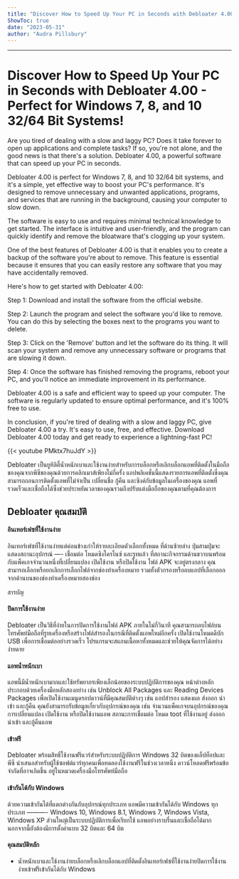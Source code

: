 ```yaml
---
title: "Discover How to Speed Up Your PC in Seconds with Debloater 4.00 - Perfect for Windows 7, 8, and 10 32/64 Bit Systems!"
ShowToc: true 
date: "2023-05-31"
author: "Audra Pillsbury"
---
```

*****
# Discover How to Speed Up Your PC in Seconds with Debloater 4.00 - Perfect for Windows 7, 8, and 10 32/64 Bit Systems!

Are you tired of dealing with a slow and laggy PC? Does it take forever to open up applications and complete tasks? If so, you're not alone, and the good news is that there's a solution. Debloater 4.00, a powerful software that can speed up your PC in seconds.

Debloater 4.00 is perfect for Windows 7, 8, and 10 32/64 bit systems, and it's a simple, yet effective way to boost your PC's performance. It's designed to remove unnecessary and unwanted applications, programs, and services that are running in the background, causing your computer to slow down.

The software is easy to use and requires minimal technical knowledge to get started. The interface is intuitive and user-friendly, and the program can quickly identify and remove the bloatware that's clogging up your system.

One of the best features of Debloater 4.00 is that it enables you to create a backup of the software you're about to remove. This feature is essential because it ensures that you can easily restore any software that you may have accidentally removed.

Here's how to get started with Debloater 4.00:

Step 1: Download and install the software from the official website.

Step 2: Launch the program and select the software you'd like to remove. You can do this by selecting the boxes next to the programs you want to delete.

Step 3: Click on the 'Remove' button and let the software do its thing. It will scan your system and remove any unnecessary software or programs that are slowing it down.

Step 4: Once the software has finished removing the programs, reboot your PC, and you'll notice an immediate improvement in its performance.

Debloater 4.00 is a safe and efficient way to speed up your computer. The software is regularly updated to ensure optimal performance, and it's 100% free to use.

In conclusion, if you're tired of dealing with a slow and laggy PC, give Debloater 4.00 a try. It's easy to use, free, and effective. Download Debloater 4.00 today and get ready to experience a lightning-fast PC!

{{< youtube PMktx7huJdY >}} 



Debloater เป็นยูทิลิตี้น้ำหนักเบาและใช้งานง่ายสำหรับการบล็อกหรือเลิกบล็อกแอพที่ติดตั้งในมือถือของคุณจากพีซีของคุณด้วยการคลิกเมาส์เพียงไม่กี่ครั้ง แอปพลิเคชั่นนี้แสดงรายการแอพที่ติดตั้งซึ่งคุณสามารถถอนการติดตั้งแอพที่ไม่จำเป็น เปลี่ยนชื่อ กู้คืน และซิงค์กับข้อมูลในเครื่องของคุณ แอพที่รวดเร็วและเชื่อถือได้ซึ่งช่วยประหยัดเวลาของคุณรวมถึงปรับแต่งมือถือของคุณตามที่คุณต้องการ
 
## Debloater คุณสมบัติ
 
#### อินเทอร์เฟซที่ใช้งานง่าย
 
อินเทอร์เฟซที่ใช้งานง่ายแต่ค่อนข้างเก่าให้รายละเอียดตัวเลือกทั้งหมด ที่ด้านซ้ายล่าง ปุ่มสามปุ่มจะแสดงสถานะอุปกรณ์ —- เชื่อมต่อ โหมดซิงโครไนซ์ และรูทแล้ว ที่สถานะกิจกรรมด้านขวาบนพร้อมกับแพ็คเกจจำนวนหนึ่งที่เปลี่ยนแปลง เปิดใช้งาน หรือปิดใช้งาน ไฟล์ APK จะอยู่ตรงกลาง คุณสามารถเลือกหรือยกเลิกการเลือกไฟล์จากช่องทำเครื่องหมาย รวมทั้งตัวกรองหรือลบแอปที่เลือกออกจากด้านบนของช่องทำเครื่องหมายสองช่อง
 
สารบัญ
 
#### ปิดการใช้งานง่าย
 
Debloater เป็นวิธีที่ง่ายในการปิดการใช้งานไฟล์ APK ภายในไม่กี่วินาที คุณสามารถลบไฟล์บนโทรศัพท์มือถือที่รูทเครื่องหรือสร้างไฟล์สำรองในกรณีที่ติดตั้งแอพใหม่อีกครั้ง เปิดใช้งานโหมดดีบัก USB เพื่อการเชื่อมต่ออย่างรวดเร็ว โปรแกรมจะสแกนเนื้อหาทั้งหมดและช่วยให้คุณจัดการได้อย่างง่ายดาย
 
#### แอพน้ำหนักเบา
 
แอพนี้มีน้ำหนักเบามากและใช้ทรัพยากรเพียงเล็กน้อยของระบบปฏิบัติการของคุณ หน้าต่างหลักประกอบด้วยเครื่องมือหลักสองอย่าง เช่น Unblock All Packages และ Reading Devices Packages เพื่อเปิดใช้งานเมนูดรอปดาวน์ที่มีคุณสมบัติต่างๆ เช่น แอปสำรอง แสดงผล ส่งออก นำเข้า และกู้คืน คุณยังสามารถรับข้อมูลเกี่ยวกับอุปกรณ์ของคุณ เช่น จำนวนแพ็คเกจบนอุปกรณ์ของคุณ การเปลี่ยนแปลง เปิดใช้งาน หรือปิดใช้งานแอพ สถานะการเชื่อมต่อ โหมด toot ที่ใช้งานอยู่ ส่งออก นำเข้า และกู้คืนแอพ
 
#### เข้าฟรี
 
Debloater พร้อมสิทธิ์ใช้งานฟรีแวร์สำหรับระบบปฏิบัติการ Windows 32 บิตของแล็ปท็อปและพีซี นำเสนอสำหรับผู้ใช้ซอฟต์แวร์ทุกคนเพื่อทดลองใช้งานฟรีในช่วงเวลาหนึ่ง ดาวน์โหลดฟรีพร้อมข้อจำกัดที่อาจเกิดขึ้น อยู่ในหมวดเครื่องมือโทรศัพท์มือถือ
 
#### เข้ากันได้กับ Windows
 
ด้วยความเข้ากันได้ที่แตกต่างกันกับอุปกรณ์ทุกประเภท แอพมีความเข้ากันได้กับ Windows ทุกประเภท ———- Windows 10, Windows 8.1, Windows 7, Windows Vista, Windows XP ส่วนใหญ่เป็นระบบปฏิบัติการเพื่อเรียกใช้ แอพอย่างราบรื่นและเชื่อถือได้มาก นอกจากนี้ยังต้องมีการตั้งค่าแบบ 32 บิตและ 64 บิต
 
#### คุณสมบัติหลัก
 
- น้ำหนักเบาและใช้งานง่ายบล็อกหรือเลิกบล็อกแอปที่ติดตั้งอินเทอร์เฟซที่ใช้งานง่ายปิดการใช้งานง่ายเข้าฟรีเข้ากันได้กับ Windows




